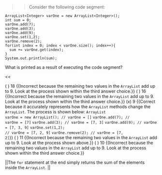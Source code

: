 >>Consider the following code segment:
<pre><code class="java language-java">ArrayList&lt;Integer&gt; varOne = new ArrayList&lt;Integer&gt;();
int sum = 0;
varOne.add(7);
varOne.add(3);
varOne.add(9);
varOne.set(1,2);
varOne.remove(2);
for(int index = 0; index &lt; varOne.size(); index++){
  sum += varOne.get(index);
}
System.out.println(sum);
</code></pre>
<p>What is printed as a result of executing the code segment? </p><<

( ) 18 {{Incorrect because the remaining two values in the <code>ArrayList</code> add up to 9. Look at the process shown within the third answer choice.}}
( ) 16 {{Incorrect because the remaining two values in the <code>ArrayList</code> add up to 9. Look at the process shown within the third answer choice.}}
(x) 9 {{Correct because it accurately represents how the <code>ArrayList</code> methods change the <code>ArrayList</code>.
The process is shown below:
<code>ArrayList varOne = new ArrayList(); // varOne = []</code>
<code>varOne.add(7); // varOne = [7]</code>
<code>varOne.add(3); // varOne = [7, 3]</code>
<code>varOne.add(9); // varOne = [7, 3, 9]</code>
<code>varOne.set(1,2); // varOne = [7, 2, 9]</code>
<code>varOne.remove(2); // varOne = [7, 2]</code>}}
( ) 11 {{Incorrect because the remaining two values in the <code>ArrayList</code> add up to 9. Look at the process shown above.}}
( ) 10 {{Incorrect because the remaining two values in the <code>ArrayList</code> add up to 9. Look at the process shown within the third answer choice.}}

||The <code>for</code> statement at the end simply returns the sum of the elements inside the <code>ArrayList</code>. ||
